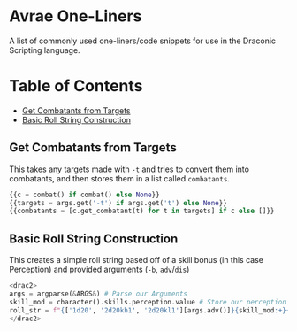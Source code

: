 Avrae One-Liners
================

A list of commonly used one-liners/code snippets for use in the Draconic Scripting language.

Table of Contents
=================
* [Get Combatants from Targets](#get-combatants-from-targets)
* [Basic Roll String Construction](#basic-roll-string-construction)


Get Combatants from Targets
---------------------------

This takes any targets made with `-t` and tries to convert them into combatants, and then stores them in a list called `combatants`.

```py
{{c = combat() if combat() else None}}
{{targets = args.get('-t') if args.get('t') else None}}
{{combatants = [c.get_combatant(t) for t in targets] if c else []}}
```

Basic Roll String Construction
--------------------
This creates a simple roll string based off of a skill bonus (in this case Perception) and provided arguments (`-b`, `adv`/`dis`)

```py
<drac2>
args = argparse(&ARGS&) # Parse our Arguments
skill_mod = character().skills.perception.value # Store our perception mod
roll_str = f"{['1d20', '2d20kh1', '2d20kl1'][args.adv()]}{skill_mod:+}{f'+{b}' if (b := args.join('b', '+')) else ''}" # Construct our roll with adv parsing and bonuses.
</drac2>
```